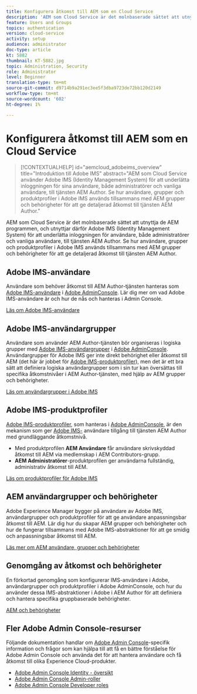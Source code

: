 ```yaml
---
title: Konfigurera åtkomst till AEM som en Cloud Service
description: 'AEM som Cloud Service är det molnbaserade sättet att utnyttja de AEM programmen, och utnyttjar därför Adobe IMS (Identity Management System) för att underlätta inloggningen av användare, både administratörer och vanliga användare, i AEM Author. Läs om hur Adobe IMS-användare, användargrupper och produktprofiler används tillsammans med AEM och behörigheter för att ge specifik åtkomst till AEM Author.  '
feature: Users and Groups
topics: authentication
version: cloud-service
activity: setup
audience: administrator
doc-type: article
kt: 5882
thumbnail: KT-5882.jpg
topic: Administration, Security
role: Administrator
level: Beginner
translation-type: tm+mt
source-git-commit: d9714b9a291ec3ee5f3dba9723de72bb120d2149
workflow-type: tm+mt
source-wordcount: '602'
ht-degree: 1%

---
```



# Konfigurera åtkomst till AEM som en Cloud Service

>[!CONTEXTUALHELP]
>id="aemcloud_adobeims_overview"
>title="Introduktion till Adobe IMS"
>abstract="AEM som Cloud Service använder Adobe IMS (Identity Management System) för att underlätta inloggningen för sina användare, både administratörer och vanliga användare, till tjänsten AEM Author. Se hur användare, grupper och produktprofiler i Adobe IMS används tillsammans med AEM grupper och behörigheter för att ge detaljerad åtkomst till tjänsten AEM Author."

AEM som Cloud Service är det molnbaserade sättet att utnyttja de AEM programmen, och utnyttjar därför Adobe IMS (Identity Management System) för att underlätta inloggningen för användare, både administratörer och vanliga användare, till tjänsten AEM Author. Se hur användare, grupper och produktprofiler i Adobe IMS används tillsammans med AEM grupper och behörigheter för att ge detaljerad åtkomst till tjänsten AEM Author.

## Adobe IMS-användare

Användare som behöver åtkomst till AEM Author-tjänsten hanteras som [Adobe IMS-användare](https://helpx.adobe.com/enterprise/using/set-up-identity.html) i [Adobe AdminConsole](https://adminconsole.adobe.com). Lär dig mer om vad Adobe IMS-användare är och hur de nås och hanteras i Admin Console.

[Läs om Adobe IMS-användare](./adobe-ims-users.md)

## Adobe IMS-användargrupper

Användare som använder AEM Author-tjänsten bör organiseras i logiska grupper med [Adobe IMS-användargrupper](https://helpx.adobe.com/enterprise/using/user-groups.html) i [Adobe AdminConsole](https://adminconsole.adobe.com). Användargrupper för Adobe IMS ger inte direkt behörighet eller åtkomst till AEM (det här är jobbet för [Adobe IMS-produktprofiler](#adobe-ims-product-profiles)), men det är ett bra sätt att definiera logiska användargrupper som i sin tur kan översättas till specifika åtkomstnivåer i AEM Author-tjänsten, med hjälp av AEM grupper och behörigheter.

[Läs om användargrupper i Adobe IMS](./adobe-ims-user-groups.md)

## Adobe IMS-produktprofiler

[Adobe IMS-produktprofiler](https://helpx.adobe.com/enterprise/using/manage-permissions-and-roles.html), som hanteras i  [Adobe AdminConsole](https://adminconsole.adobe.com), är den mekanism som ger  [Adobe IMS-](#adobe-ims-users) användare tillgång till tjänsten AEM Author med grundläggande åtkomstnivå.

+ Med produktprofilen __AEM Användare__ får användare skrivskyddad åtkomst till AEM via medlemskap i AEM Contributors-grupp.
+ __AEM Administratörer__-produktprofilen ger användarna fullständig, administrativ åtkomst till AEM.

[Läs om produktprofiler för Adobe IMS](./adobe-ims-product-profiles.md)

## AEM användargrupper och behörigheter

Adobe Experience Manager bygger på användare av Adobe IMS, användargrupper och produktprofiler för att ge användare anpassningsbar åtkomst till AEM. Lär dig hur du skapar AEM grupper och behörigheter och hur de fungerar tillsammans med Adobe IMS-abstraktioner för att ge smidig och anpassningsbar åtkomst till AEM.

[Läs mer om AEM användare, grupper och behörigheter](./aem-users-groups-and-permissions.md)

## Genomgång av åtkomst och behörigheter

En förkortad genomgång som konfigurerar IMS-användare i Adobe, användargrupper och produktprofiler i Adobe AdminConsole, och hur du använder dessa IMS-abstraktioner i Adobe i AEM Author för att definiera och hantera specifika gruppbaserade behörigheter.

[AEM och behörigheter](./walk-through.md)

## Fler Adobe Admin Console-resurser

Följande dokumentation handlar om [Adobe Admin Console](https://adminconsole.adobe.com)-specifik information och frågor som kan hjälpa till att få en bättre förståelse för Adobe Admin Console och använda det för att hantera användare och få åtkomst till olika Experience Cloud-produkter.

+ [Adobe Admin Console Identity - översikt](https://helpx.adobe.com/enterprise/using/identity.html)
+ [Adobe Admin Console Admin-roller](https://helpx.adobe.com/enterprise/using/admin-roles.html)
+ [Adobe Admin Console Developer roles](https://helpx.adobe.com/enterprise/using/manage-developers.html)